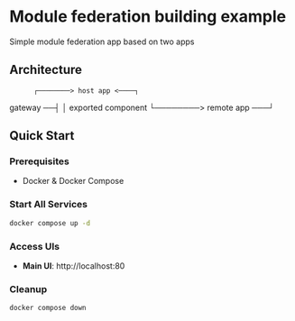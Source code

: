 # Module federation building example

Simple module federation app based on two apps

## Architecture

          ┌────────> host app <────┐
gateway ──┤                        │ exported component 
          └────────> remote app ───┘

## Quick Start

### Prerequisites
- Docker & Docker Compose

### Start All Services
```bash
docker compose up -d
```

### Access UIs
- **Main UI**: http://localhost:80

### Cleanup
```bash
docker compose down
```
